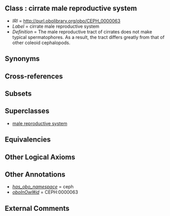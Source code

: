 
## Class : cirrate male reproductive system

 * *IRI* = http://purl.obolibrary.org/obo/CEPH_0000063
 * *Label* = cirrate male reproductive system
 * *Definition* = The male reproductive tract of cirrates does not make typical spermatophores. As a result, the tract differs greatly from that of other coleoid cephalopods. 

## Synonyms


## Cross-references


## Subsets


## Superclasses

 * [male reproductive system](../../UBERON/79/UBERON_0000079.md)

## Equivalencies


## Other Logical Axioms


## Other Annotations

 * *[has_obo_namespace](../../ce/oboInOwl#hasOBONamespace.md)* = ceph
 * *[oboInOwl#id](../../id/oboInOwl#id.md)* = CEPH:0000063

## External Comments

